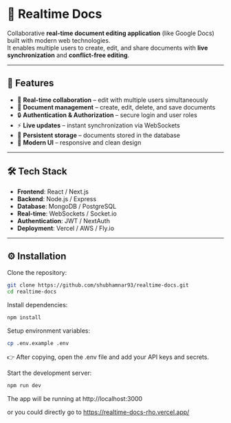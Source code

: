 # 📄 Realtime Docs

Collaborative **real-time document editing application** (like Google Docs) built with modern web technologies.  
It enables multiple users to create, edit, and share documents with **live synchronization** and **conflict-free editing**.

---

## 🚀 Features

- 🔄 **Real-time collaboration** – edit with multiple users simultaneously  
- 📑 **Document management** – create, edit, delete, and save documents  
- 🔒 **Authentication & Authorization** – secure login and user roles  
- ⚡ **Live updates** – instant synchronization via WebSockets  
- 📂 **Persistent storage** – documents stored in the database  
- 🎨 **Modern UI** – responsive and clean design  

---

## 🛠️ Tech Stack

- **Frontend**: React / Next.js  
- **Backend**: Node.js / Express  
- **Database**: MongoDB / PostgreSQL  
- **Real-time**: WebSockets / Socket.io  
- **Authentication**: JWT / NextAuth  
- **Deployment**: Vercel / AWS / Fly.io  

---

## ⚙️ Installation

Clone the repository:

```bash
git clone https://github.com/shubhamnar93/realtime-docs.git
cd realtime-docs
```
Install dependencies:
```bash
npm install
```
Setup environment variables:
```bash
cp .env.example .env
```
👉 After copying, open the .env file and add your API keys and secrets.

Start the development server:
```bash
npm run dev
```
The app will be running at http://localhost:3000

or you could directly go to https://realtime-docs-rho.vercel.app/


